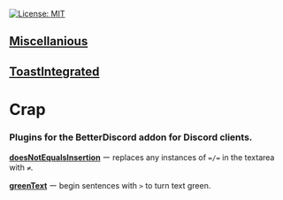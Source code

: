[![License: MIT](https://img.shields.io/badge/License-MIT-blue.svg)](./LICENSE)
## [Miscellanious](./Miscellanious/)
## [ToastIntegrated](./ToastIntegrated)
# Crap
### Plugins for the BetterDiscord addon for Discord clients.

**[doesNotEqualsInsertion](https://github.com/Arashiryuu/crap/blob/master/doesNotEqualsInsertion.plugin.js)** ー replaces any instances of `=/=` in the textarea with `≠`.

**[greenText](https://github.com/Arashiryuu/crap/blob/master/greenText.plugin.js)** ー begin sentences with `>` to turn text green.
